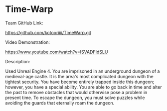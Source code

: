 # Time-Warp
Team GitHub Link:

https://github.com/kotooriiii/TimeWarp.git

Video Demonstration:

https://www.youtube.com/watch?v=ISVADFIdSLU

Description:

Used Unreal Engine 4. You are imprisoned in an underground dungeon of a medieval-age castle. It is the area's most complicated dungeon with the tightest security. You have become entirely trapped inside this dungeon; however, you have a special ability. You are able to go back in time and alter the past to remove obstacles that would otherwise pose a problem in present time. To escape the dungeon, you must solve puzzles while avoiding the guards that eternally roam the dungeon.
